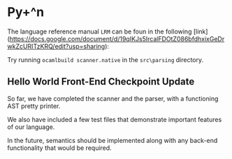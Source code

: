 # Py+^n

The language reference manual `LRM` can be foun in the following [link] (https://docs.google.com/document/d/19qIKJs5IrcalFDOtZ086bfdhxixGeDrwkZcURITzKRQ/edit?usp=sharing):

Try running `ocamlbuild scanner.native` in the `src\parsing` directory.

## Hello World Front-End Checkpoint Update

So far, we have completed the scanner and the parser, with a functioning AST pretty printer.

We also have included a few test files that demonstrate important features of our language.

In the future, semantics should be implemented along with any back-end functionality that would be required.
